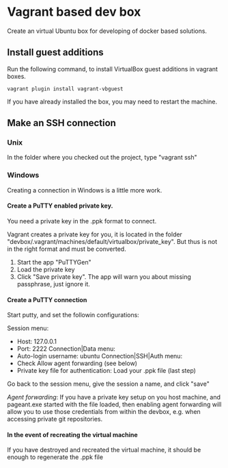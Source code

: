 # Vagrant based dev box

Create an virtual Ubuntu box for developing of docker based solutions.

## Install guest additions

Run the following command, to install VirtualBox guest additions in vagrant
boxes.

    vagrant plugin install vagrant-vbguest

If you have already installed the box, you may need to restart the machine.

## Make an SSH connection

### Unix

In the folder where you checked out the project, type "vagrant ssh"

### Windows

Creating a connection in Windows is a little more work.

#### Create a PuTTY enabled private key.

You need a private key in the .ppk format to connect.

Vagrant creates a private key for you, it is located in the folder "devbox/.vagrant/machines/default/virtualbox/private_key". But thus is not in the right format and must be converted.

 1. Start the app "PuTTYGen"
 2. Load the private key
 3. Click "Save private key". The app will warn you about missing passphrase, just ignore it.

#### Create a PuTTY connection

Start putty, and set the followin configurations:

Session menu:
 * Host: 127.0.0.1
 * Port: 2222
Connection|Data menu:
 * Auto-login username: ubuntu
Connection|SSH|Auth menu:
 * Check Allow agent forwarding (see below)
 * Private key file for authentication: Load your .ppk file (last step)

Go back to the session menu, give the session a name, and click "save"

_Agent forwarding_: If you have a private key setup on you host machine, and
pageant.exe started with the file loaded, then enabling agent forwarding will
allow you to use those credentials from within the devbox, e.g. when accessing
private git repositories.

#### In the event of recreating the virtual machine

If you have destroyed and recreated the virtual machine, it should be enough to regenerate the .ppk file
